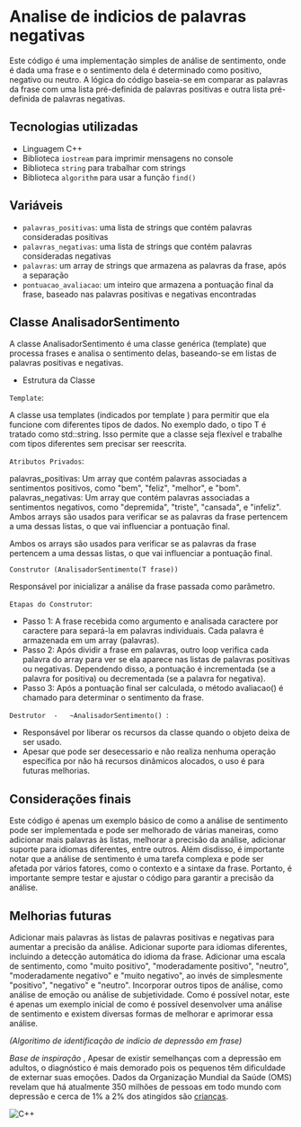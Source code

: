 # Analise de indicios de palavras negativas


Este código é uma implementação simples de análise de sentimento, onde é dada uma frase e o sentimento dela é determinado como positivo, negativo ou neutro. A lógica do código baseia-se em comparar as palavras da frase com uma lista pré-definida de palavras positivas e outra lista pré-definida de palavras negativas.

## Tecnologias utilizadas
- Linguagem C++
- Biblioteca `iostream` para imprimir mensagens no console
- Biblioteca `string` para trabalhar com strings
- Biblioteca `algorithm` para usar a função `find()`

## Variáveis
- `palavras_positivas`: uma lista de strings que contém palavras consideradas positivas
- `palavras_negativas`: uma lista de strings que contém palavras consideradas negativas
- `palavras`: um array de strings que armazena as palavras da frase, após a separação
- `pontuacao_avaliacao`: um inteiro que armazena a pontuação final da frase, baseado nas palavras positivas e negativas encontradas

## Classe AnalisadorSentimento
A classe AnalisadorSentimento é uma classe genérica (template) que processa frases e analisa o sentimento delas, baseando-se em listas de palavras positivas e negativas.

- Estrutura da Classe

`Template`:

A classe usa templates (indicados por template <class T>) para permitir que ela funcione com diferentes tipos de dados. No exemplo dado, o tipo T é tratado como std::string. Isso permite que a classe seja flexível e trabalhe com tipos diferentes sem precisar ser reescrita.

`Atributos Privados`:

palavras_positivas: Um array que contém palavras associadas a sentimentos positivos, como "bem", "feliz", "melhor", e "bom".
palavras_negativas: Um array que contém palavras associadas a sentimentos negativos, como "depremida", "triste", "cansada", e "infeliz".
Ambos arrays são usados para verificar se as palavras da frase pertencem a uma dessas listas, o que vai influenciar a pontuação final.


Ambos os arrays são usados para verificar se as palavras da frase pertencem a uma dessas listas, o que vai influenciar a pontuação final.

`Construtor (AnalisadorSentimento(T frase))`

Responsável por inicializar a análise da frase passada como parâmetro.

`Etapas do Construtor`:

- Passo 1: A frase recebida como argumento  e analisada caractere por caractere para separá-la em palavras individuais. Cada palavra é armazenada em um array (palavras).
- Passo 2: Após dividir a frase em palavras, outro loop verifica cada palavra do array para ver se ela aparece nas listas de palavras positivas ou negativas. Dependendo disso, a pontuação é incrementada (se a palavra for positiva) ou decrementada (se a palavra for negativa).
- Passo 3: Após a pontuação final ser calculada, o método avaliacao() é chamado para determinar o sentimento da frase.

`Destrutor  -   ~AnalisadorSentimento() `:

- Responsável por liberar os recursos da classe quando o objeto deixa de ser usado.
- Apesar que pode ser desecessario e não realiza nenhuma operação específica por não há recursos dinâmicos alocados, o uso é para futuras melhorias.


## Considerações finais
Este código é apenas um exemplo básico de como a análise de sentimento pode ser implementada e pode ser melhorado de várias maneiras, como adicionar mais palavras às listas, melhorar a precisão da análise, adicionar suporte para idiomas diferentes, entre outros. Além disdisso, é importante notar que a análise de sentimento é uma tarefa complexa e pode ser afetada por vários fatores, como o contexto e a sintaxe da frase. Portanto, é importante sempre testar e ajustar o código para garantir a precisão da análise.


## Melhorias futuras
Adicionar mais palavras às listas de palavras positivas e negativas para aumentar a precisão da análise.
Adicionar suporte para idiomas diferentes, incluindo a detecção automática do idioma da frase.
Adicionar uma escala de sentimento, como "muito positivo", "moderadamente positivo", "neutro", "moderadamente negativo" e "muito negativo", ao invés de simplesmente "positivo", "negativo" e "neutro".
Incorporar outros tipos de análise, como análise de emoção ou análise de subjetividade.
Como é possível notar, este é apenas um exemplo inicial de como é possível desenvolver uma análise de sentimento e existem diversas formas de melhorar e aprimorar essa análise.

_(Algoritimo de identificação de indicio de depressão em frase)_

_Base de inspiração_ ,  Apesar de existir semelhanças com a depressão em adultos, o diagnóstico é mais demorado pois os pequenos têm dificuldade de externar suas emoções. Dados da Organização Mundial da Saúde (OMS) revelam que há atualmente 350 milhões de pessoas em todo mundo com depressão e cerca de 1% a 2% dos atingidos são 
[crianças](https://auniao.pb.gov.br/noticias/caderno_paraiba/depressao-infantil-diagnostico-e-mais-demorado#:~:text=Apesar%20de%20existir%20semelhan%C3%A7as%20com%20a%20depress%C3%A3o%20em%20adultos%2C%20o,2%25%20dos%20atingidos%20s%C3%A3o%20crian%C3%A7as).




![C++](https://img.shields.io/badge/c++-%2300599C.svg?style=for-the-badge&logo=c%2B%2B&logoColor=white) 
